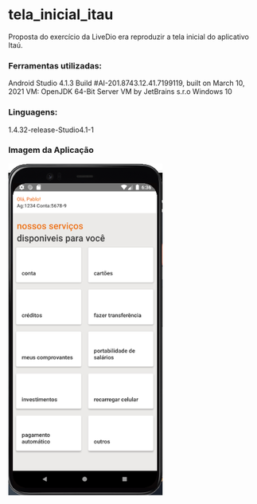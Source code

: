 # tela_inicial_itau

Proposta do exercício da LiveDio era reproduzir a tela inicial do aplicativo Itaú.

### Ferramentas utilizadas:
Android Studio 4.1.3 Build #AI-201.8743.12.41.7199119, built on March 10, 2021 VM: OpenJDK 64-Bit Server VM by JetBrains s.r.o Windows 10

### Linguagens:
1.4.32-release-Studio4.1-1

### Imagem da Aplicação
<img src="/image/image_project.png" alt="My cool logo"/>
